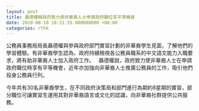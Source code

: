 ```yaml
---
layout: post
title: 聶德權稱政府致力使非華裔人士申請政府職位享平等機會
date: 2020-08-18 18:21:55.000000000 +08:00
categories: rthk
---
```


公務員事務局局長聶德權與參與政府部門實習計劃的非華裔學生見面，了解他們的學習體驗。有非華裔學生認為，政府持續檢視各公務員職系的中文語文能力入職要求，將有助非華裔人士加入政府工作。
 
聶德權說，政府致力使非華裔人士在申請政府職位時享有平等機會，近年亦加強向非華裔人士推廣公務員的工作，吸引他們投身公務員行列。

今年共有30名非華裔學生，在不同政府決策局和部門進行為期約8星期的實習，部分職位可讓實習生運用其對非華裔語言或文化的認識，向非華裔社群提供公共服務。

